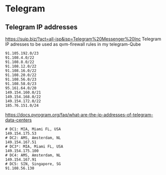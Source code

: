 # Telegram
## Telegram IP addresses
https://suip.biz/?act=all-isp&isp=Telegram%20Messenger%20Inc
Telegram IP adresses to be used as qvm-firewall rules in my telegram-Qube
```
91.105.192.0/23
91.108.4.0/22
91.108.8.0/22
91.108.12.0/22
91.108.16.0/22
91.108.20.0/22
91.108.56.0/23
91.108.58.0/23
95.161.64.0/20
149.154.160.0/21
149.154.168.0/22
149.154.172.0/22
185.76.151.0/24
``` 
https://docs.pyrogram.org/faq/what-are-the-ip-addresses-of-telegram-data-centers
``` 
# DC1: MIA, Miami FL, USA
149.154.175.53
# DC2: AMS, Amsterdam, NL
149.154.167.51
# DC3*: MIA, Miami FL, USA
149.154.175.100
# DC4: AMS, Amsterdam, NL
149.154.167.91
# DC5: SIN, Singapore, SG
91.108.56.130
``` 
